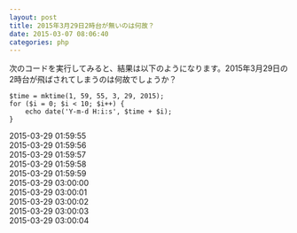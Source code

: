 ```yaml
---
layout: post
title: 2015年3月29日2時台が無いのは何故？
date: 2015-03-07 08:06:40
categories: php
---
```

<!-- {% raw %} -->
<p>次のコードを実行してみると、結果は以下のようになります。2015年3月29日の2時台が飛ばされてしまうのは何故でしょうか？</p>

<pre><code>$time = mktime(1, 59, 55, 3, 29, 2015);
for ($i = 0; $i &lt; 10; $i++) {
    echo date('Y-m-d H:i:s', $time + $i);
}
</code></pre>

<p>2015-03-29 01:59:55<br>
2015-03-29 01:59:56<br>
2015-03-29 01:59:57<br>
2015-03-29 01:59:58<br>
2015-03-29 01:59:59<br>
2015-03-29 03:00:00<br>
2015-03-29 03:00:01<br>
2015-03-29 03:00:02<br>
2015-03-29 03:00:03<br>
2015-03-29 03:00:04</p>
<!-- {% endraw %} -->
